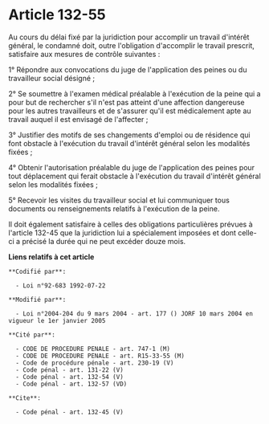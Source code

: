 # Article 132-55

Au cours du délai fixé par la juridiction pour accomplir un travail d'intérêt général, le condamné doit, outre l'obligation
d'accomplir le travail prescrit, satisfaire aux mesures de contrôle suivantes : 

1° Répondre aux convocations du juge de l'application des peines ou du travailleur social désigné ; 

2° Se soumettre à l'examen médical préalable à l'exécution de la peine qui a pour but de rechercher s'il n'est pas atteint
d'une affection dangereuse pour les autres travailleurs et de s'assurer qu'il est médicalement apte au travail auquel il est
envisagé de l'affecter ; 

3° Justifier des motifs de ses changements d'emploi ou de résidence qui font obstacle à l'exécution du travail d'intérêt
général selon les modalités fixées ; 

4° Obtenir l'autorisation préalable du juge de l'application des peines pour tout déplacement qui ferait obstacle à
l'exécution du travail d'intérêt général selon les modalités fixées ; 

5° Recevoir les visites du travailleur social et lui communiquer tous documents ou renseignements relatifs à l'exécution de
la peine. 

Il doit également satisfaire à celles des obligations particulières prévues à l'article 132-45 que la juridiction lui a
spécialement imposées et dont celle-ci a précisé la durée qui ne peut excéder douze mois.

**Liens relatifs à cet article**

	**Codifié par**:

	  - Loi n°92-683 1992-07-22

	**Modifié par**:

	  - Loi n°2004-204 du 9 mars 2004 - art. 177 () JORF 10 mars 2004 en vigueur le 1er janvier 2005

	**Cité par**:

	  - CODE DE PROCEDURE PENALE - art. 747-1 (M)
	  - CODE DE PROCEDURE PENALE - art. R15-33-55 (M)
	  - Code de procédure pénale - art. 230-19 (V)
	  - Code pénal - art. 131-22 (V)
	  - Code pénal - art. 132-54 (V)
	  - Code pénal - art. 132-57 (VD)

	**Cite**:

	  - Code pénal - art. 132-45 (V)
